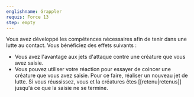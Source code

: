 ```yaml
---
englishname: Grappler
requis: Force 13
step: empty
---
```


Vous avez développé les compétences nécessaires afin de tenir dans une lutte au contact. Vous bénéficiez des effets suivants : 

 - Vous avez l'avantage aux jets d'attaque contre une créature que vous avez saisie.
 - Vous pouvez utiliser votre réaction pour essayer de coincer une créature que vous avez saisie. Pour ce faire, réaliser un nouveau jet de lutte. Si vous réussissez, vous et la créatures êtes [[retenu|retenus]] jusqu'à ce que la saisie ne se termine.